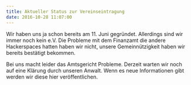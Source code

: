 ```yaml
---
title: Aktueller Status zur Vereinseintragung
date: 2016-10-28 11:07:00
---
```

Wir haben uns ja schon bereits am 11. Juni gegründet. Allerdings sind wir immer noch kein e.V. Die Probleme mit dem Finanzamt die andere Hackerspaces hatten haben wir nicht, unsere Gemeinnützigkeit haben wir bereits bestätigt bekommen.

Bei uns macht leider das Amtsgericht Probleme. Derzeit warten wir noch auf eine Klärung durch unseren Anwalt. Wenn es neue Informationen gibt werden wir diese hier veröffentlichen.
